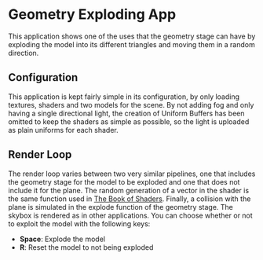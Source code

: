 # Geometry Exploding App
This application shows one of the uses that the geometry stage can have by exploding the model into its different triangles and moving them in a random direction.

## Configuration
This application is kept fairly simple in its configuration, by only loading textures, shaders and two models for the scene. By not adding fog and only having a single directional light, the creation of Uniform Buffers has been omitted to keep the shaders as simple as possible, so the light is uploaded as plain uniforms for each shader.

## Render Loop
The render loop varies between two very similar pipelines, one that includes the geometry stage for the model to be exploded and one that does not include it for the plane. The random generation of a vector in the shader is the same function used in [The Book of Shaders](https://thebookofshaders.com/10/). Finally, a collision with the plane is simulated in the explode function of the geometry stage. The skybox is rendered as in other applications. You can choose whether or not to exploit the model with the following keys:

- **Space**: Explode the model
- **R**: Reset the model to not being exploded
